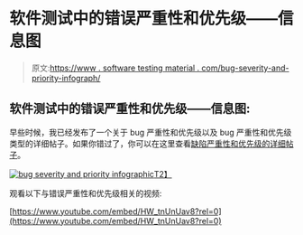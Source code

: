 # 软件测试中的错误严重性和优先级——信息图

> 原文:[https://www . software testing material . com/bug-severity-and-priority-infograph/](https://www.softwaretestingmaterial.com/bug-severity-and-priority-infographic/)

## **软件测试中的错误严重性和优先级——信息图:**

早些时候，我已经发布了一个关于 bug 严重性和优先级以及 bug 严重性和优先级类型的详细帖子。如果你错过了，你可以在这里查看[缺陷严重性和优先级的详细帖子](https://www.softwaretestingmaterial.com/what-is-the-difference-between-severity-and-priority-in-software-testing/)。

[![bug severity and priority infographic](../Images/08ede06f3bcf141201733686659b19a4.png "bug severity and priority infographic")T2】](https://www.softwaretestingmaterial.com/wp-content/uploads/2016/03/Bug-Severity-And-Priority-Infographic.png)

观看以下与错误严重性和优先级相关的视频:

[https://www.youtube.com/embed/HW_tnUnUav8?rel=0](https://www.youtube.com/embed/HW_tnUnUav8?rel=0)